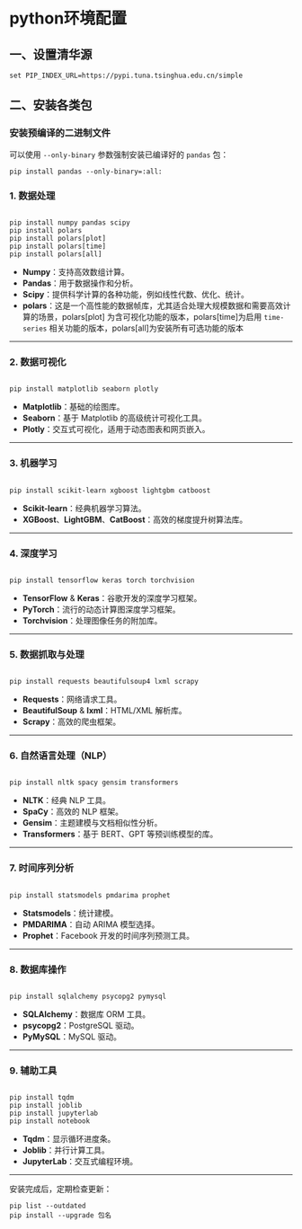 # python环境配置

## **一、设置清华源**

```
set PIP_INDEX_URL=https://pypi.tuna.tsinghua.edu.cn/simple
```

## **二、安装各类包**

### **安装预编译的二进制文件**

可以使用 `--only-binary` 参数强制安装已编译好的 `pandas` 包：

```
pip install pandas --only-binary=:all:
```

### 1. **数据处理**

```

pip install numpy pandas scipy
pip install polars
pip install polars[plot] 
pip install polars[time]
pip install polars[all]

```

- **Numpy**：支持高效数组计算。
- **Pandas**：用于数据操作和分析。
- **Scipy**：提供科学计算的各种功能，例如线性代数、优化、统计。
- **polars**：这是一个高性能的数据帧库，尤其适合处理大规模数据和需要高效计算的场景，polars[plot] 为含可视化功能的版本，polars[time]为启用 `time-series` 相关功能的版本，polars[all]为安装所有可选功能的版本

------

### 2. **数据可视化**

```

pip install matplotlib seaborn plotly
```

- **Matplotlib**：基础的绘图库。
- **Seaborn**：基于 Matplotlib 的高级统计可视化工具。
- **Plotly**：交互式可视化，适用于动态图表和网页嵌入。

------

### 3. **机器学习**

```

pip install scikit-learn xgboost lightgbm catboost
```

- **Scikit-learn**：经典机器学习算法。
- **XGBoost**、**LightGBM**、**CatBoost**：高效的梯度提升树算法库。

------

### 4. **深度学习**

```

pip install tensorflow keras torch torchvision
```

- **TensorFlow** & **Keras**：谷歌开发的深度学习框架。
- **PyTorch**：流行的动态计算图深度学习框架。
- **Torchvision**：处理图像任务的附加库。

------

### 5. **数据抓取与处理**

```

pip install requests beautifulsoup4 lxml scrapy
```

- **Requests**：网络请求工具。
- **BeautifulSoup** & **lxml**：HTML/XML 解析库。
- **Scrapy**：高效的爬虫框架。

------

### 6. **自然语言处理（NLP）**

```

pip install nltk spacy gensim transformers
```

- **NLTK**：经典 NLP 工具。
- **SpaCy**：高效的 NLP 框架。
- **Gensim**：主题建模与文档相似性分析。
- **Transformers**：基于 BERT、GPT 等预训练模型的库。

------

### 7. **时间序列分析**

```

pip install statsmodels pmdarima prophet
```

- **Statsmodels**：统计建模。
- **PMDARIMA**：自动 ARIMA 模型选择。
- **Prophet**：Facebook 开发的时间序列预测工具。

------

### 8. **数据库操作**

```

pip install sqlalchemy psycopg2 pymysql
```

- **SQLAlchemy**：数据库 ORM 工具。
- **psycopg2**：PostgreSQL 驱动。
- **PyMySQL**：MySQL 驱动。

------

### 9. **辅助工具**

```

pip install tqdm
pip install joblib 
pip install jupyterlab
pip install notebook
```

- **Tqdm**：显示循环进度条。
- **Joblib**：并行计算工具。
- **JupyterLab**：交互式编程环境。

------

安装完成后，定期检查更新：

```
pip list --outdated
pip install --upgrade 包名
```

